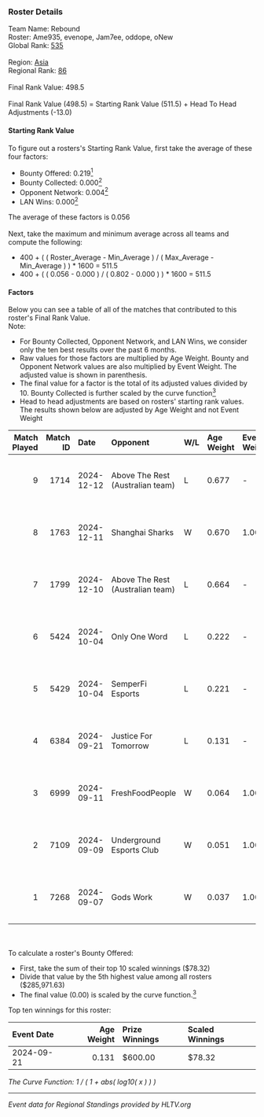 ### Roster Details<br />
Team Name: Rebound<br />
Roster: Ame935, evenope, Jam7ee, oddope, oNew<br />
Global Rank: [535](../../standings_global_2025_02_28.md)<br />
<br />
Region: [Asia]( ../../standings_asia_2025_02_28.md)<br />
Regional Rank: [86]( ../../standings_asia_2025_02_28.md)<br />
<br />
Final Rank Value:  498.5<br />
<br />
Final Rank Value (498.5) = Starting Rank Value (511.5) + Head To Head Adjustments (-13.0)<br />

#### Starting Rank Value<br />
To figure out a rosters's Starting Rank Value, first take the average of these four factors:<br />
- Bounty Offered: 0.219[<sup>1</sup>](#table2)
- Bounty Collected: 0.000[<sup>2</sup>](#table1)
- Opponent Network: 0.004[<sup>2</sup>](#table1)
- LAN Wins: 0.000[<sup>2</sup>](#table1)

The average of these factors is 0.056<br />
<br />
Next, take the maximum and minimum average across all teams and compute the following:<br />
- 400 + ( ( Roster_Average - Min_Average ) / ( Max_Average - Min_Average ) ) * 1600 = 511.5
- 400 + ( ( 0.056 - 0.000 ) / ( 0.802 - 0.000 ) ) * 1600 = 511.5


#### Factors<br />
Below you can see a table of all of the matches that contributed to this roster's Final Rank Value.<br />
Note:<br />

- For Bounty Collected, Opponent Network, and LAN Wins, we consider only the ten best results over the past 6 months.
- Raw values for those factors are multiplied by Age Weight. Bounty and Opponent Network values are also multiplied by Event Weight. The adjusted value is shown in parenthesis.
- The final value for a factor is the total of its adjusted values divided by 10. Bounty Collected is further scaled by the curve function[<sup>3</sup>](#curveFunction)
- Head to head adjustments are based on rosters' starting rank values. The results shown below are adjusted by Age Weight and not Event Weight
<span id="table1"></span><br />


| Match Played | Match ID | Date       | Opponent                         | W/L | Age Weight | Event Weight | Bounty Collected | Opponent Network | LAN Wins  | H2H Adj. | Roster                                |
| -: | -: | :- | :- | :- | :- | :- | :- | :- | :- | -: | :- |
|            9 |     1714 | 2024-12-12 | Above The Rest (Australian team) | L   | 0.677      | -            | -                | -                | -         |   -10.47 | Ame935, evenope, Jam7ee, oddope, oNew |
|            8 |     1763 | 2024-12-11 | Shanghai Sharks                  | W   | 0.670      | 1.000        | 0.000 (0.000)    | 0.061 (0.041)    | 0 (0.000) |    10.62 | Ame935, evenope, Jam7ee, oddope, oNew |
|            7 |     1799 | 2024-12-10 | Above The Rest (Australian team) | L   | 0.664      | -            | -                | -                | -         |   -10.39 | Ame935, evenope, Jam7ee, oddope, oNew |
|            6 |     5424 | 2024-10-04 | Only One Word                    | L   | 0.222      | -            | -                | -                | -         |    -1.53 | 33ya, Ame935, evenope, Jam7ee, oddope |
|            5 |     5429 | 2024-10-04 | SemperFi Esports                 | L   | 0.221      | -            | -                | -                | -         |    -2.02 | 33ya, Ame935, evenope, Jam7ee, oddope |
|            4 |     6384 | 2024-09-21 | Justice For Tomorrow             | L   | 0.131      | -            | -                | -                | -         |    -1.09 | evenope, HanEver, oddope, oNew, Yuzi  |
|            3 |     6999 | 2024-09-11 | FreshFoodPeople                  | W   | 0.064      | 1.000        | 0.000 (0.000)    | 0.004 (0.000)    | 0 (0.000) |     0.93 | evenope, HanEver, oddope, oNew, Yuzi  |
|            2 |     7109 | 2024-09-09 | Underground Esports Club         | W   | 0.051      | 1.000        | 0.000 (0.000)    | 0.007 (0.000)    | 0 (0.000) |     0.56 | evenope, HanEver, oddope, oNew, Yuzi  |
|            1 |     7268 | 2024-09-07 | Gods Work                        | W   | 0.037      | 1.000        | 0.000 (0.000)    | 0.034 (0.001)    | 0 (0.000) |     0.41 | evenope, HanEver, oddope, oNew, Yuzi  |

<br />
<span id="table2"></span><br />
To calculate a roster's Bounty Offered:<br />

- First, take the sum of their top 10 scaled winnings ($78.32)
- Divide that value by the 5th highest value among all rosters ($285,971.63)
- The final value (0.00) is scaled by the curve function.[<sup>3</sup>](#curveFunction)

Top ten winnings for this roster:<br />

| Event Date | Age Weight | Prize Winnings | Scaled Winnings |
| :- | -: | :- | :- |
| 2024-09-21 |      0.131 | $600.00        | $78.32          |


<span id="curveFunction"></span>_The Curve Function: 1 / ( 1 + abs( log10( x ) ) )_<br />

---
_Event data for Regional Standings provided by HLTV.org_<br />
